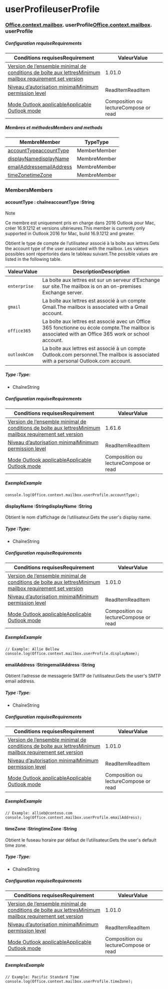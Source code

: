 
# <a name="userprofile"></a><span data-ttu-id="56ef6-101">userProfile</span><span class="sxs-lookup"><span data-stu-id="56ef6-101">userProfile</span></span>

### <span data-ttu-id="56ef6-p101">[Office](Office.md)[.context](Office.context.md)[.mailbox](Office.context.mailbox.md). userProfile</span><span class="sxs-lookup"><span data-stu-id="56ef6-p101">[Office](Office.md)[.context](Office.context.md)[.mailbox](Office.context.mailbox.md). userProfile</span></span>

##### <a name="requirements"></a><span data-ttu-id="56ef6-104">Configuration requise</span><span class="sxs-lookup"><span data-stu-id="56ef6-104">Requirements</span></span>

|<span data-ttu-id="56ef6-105">Conditions requises</span><span class="sxs-lookup"><span data-stu-id="56ef6-105">Requirement</span></span>| <span data-ttu-id="56ef6-106">Valeur</span><span class="sxs-lookup"><span data-stu-id="56ef6-106">Value</span></span>|
|---|---|
|[<span data-ttu-id="56ef6-107">Version de l’ensemble minimal de conditions de boîte aux lettres</span><span class="sxs-lookup"><span data-stu-id="56ef6-107">Minimum mailbox requirement set version</span></span>](/javascript/office/requirement-sets/outlook-api-requirement-sets)| <span data-ttu-id="56ef6-108">1.0</span><span class="sxs-lookup"><span data-stu-id="56ef6-108">1.0</span></span>|
|[<span data-ttu-id="56ef6-109">Niveau d’autorisation minimal</span><span class="sxs-lookup"><span data-stu-id="56ef6-109">Minimum permission level</span></span>](https://docs.microsoft.com/outlook/add-ins/understanding-outlook-add-in-permissions)| <span data-ttu-id="56ef6-110">ReadItem</span><span class="sxs-lookup"><span data-stu-id="56ef6-110">ReadItem</span></span>|
|[<span data-ttu-id="56ef6-111">Mode Outlook applicable</span><span class="sxs-lookup"><span data-stu-id="56ef6-111">Applicable Outlook mode</span></span>](https://docs.microsoft.com/outlook/add-ins/#extension-points)| <span data-ttu-id="56ef6-112">Composition ou lecture</span><span class="sxs-lookup"><span data-stu-id="56ef6-112">Compose or read</span></span>|

##### <a name="members-and-methods"></a><span data-ttu-id="56ef6-113">Membres et méthodes</span><span class="sxs-lookup"><span data-stu-id="56ef6-113">Members and methods</span></span>

| <span data-ttu-id="56ef6-114">Membre</span><span class="sxs-lookup"><span data-stu-id="56ef6-114">Member</span></span> | <span data-ttu-id="56ef6-115">Type</span><span class="sxs-lookup"><span data-stu-id="56ef6-115">Type</span></span> |
|--------|------|
| [<span data-ttu-id="56ef6-116">accountType</span><span class="sxs-lookup"><span data-stu-id="56ef6-116">accountType</span></span>](#accounttype-string) | <span data-ttu-id="56ef6-117">Member</span><span class="sxs-lookup"><span data-stu-id="56ef6-117">Member</span></span> |
| [<span data-ttu-id="56ef6-118">displayName</span><span class="sxs-lookup"><span data-stu-id="56ef6-118">displayName</span></span>](#displayname-string) | <span data-ttu-id="56ef6-119">Membre</span><span class="sxs-lookup"><span data-stu-id="56ef6-119">Member</span></span> |
| [<span data-ttu-id="56ef6-120">emailAddress</span><span class="sxs-lookup"><span data-stu-id="56ef6-120">emailAddress</span></span>](#emailaddress-string) | <span data-ttu-id="56ef6-121">Membre</span><span class="sxs-lookup"><span data-stu-id="56ef6-121">Member</span></span> |
| [<span data-ttu-id="56ef6-122">timeZone</span><span class="sxs-lookup"><span data-stu-id="56ef6-122">timeZone</span></span>](#timezone-string) | <span data-ttu-id="56ef6-123">Membre</span><span class="sxs-lookup"><span data-stu-id="56ef6-123">Member</span></span> |

### <a name="members"></a><span data-ttu-id="56ef6-124">Members</span><span class="sxs-lookup"><span data-stu-id="56ef6-124">Members</span></span>

####  <a name="accounttype-string"></a><span data-ttu-id="56ef6-125">accountType : chaîne</span><span class="sxs-lookup"><span data-stu-id="56ef6-125">accountType :String</span></span>

> [!NOTE]
> <span data-ttu-id="56ef6-126">Ce membre est uniquement pris en charge dans 2016 Outlook pour Mac, créer 16.9.1212 et versions ultérieures.</span><span class="sxs-lookup"><span data-stu-id="56ef6-126">This member is currently only supported in Outlook 2016 for Mac, build 16.9.1212 and greater.</span></span>

<span data-ttu-id="56ef6-127">Obtient le type de compte de l’utilisateur associé à la boîte aux lettres.</span><span class="sxs-lookup"><span data-stu-id="56ef6-127">Gets the account type of the user associated with the mailbox.</span></span> <span data-ttu-id="56ef6-128">Les valeurs possibles sont répertoriés dans le tableau suivant.</span><span class="sxs-lookup"><span data-stu-id="56ef6-128">The possible values are listed in the following table.</span></span>

| <span data-ttu-id="56ef6-129">Valeur</span><span class="sxs-lookup"><span data-stu-id="56ef6-129">Value</span></span> | <span data-ttu-id="56ef6-130">Description</span><span class="sxs-lookup"><span data-stu-id="56ef6-130">Description</span></span> |
|-------|-------------|
| `enterprise` | <span data-ttu-id="56ef6-131">La boîte aux lettres est sur un serveur d’Exchange sur site.</span><span class="sxs-lookup"><span data-stu-id="56ef6-131">The mailbox is on an on-premises Exchange server.</span></span> |
| `gmail` | <span data-ttu-id="56ef6-132">La boîte aux lettres est associé à un compte Gmail.</span><span class="sxs-lookup"><span data-stu-id="56ef6-132">The mailbox is associated with a Gmail account.</span></span> |
| `office365` | <span data-ttu-id="56ef6-133">La boîte aux lettres est associé avec un Office 365 fonctionne ou école compte.</span><span class="sxs-lookup"><span data-stu-id="56ef6-133">The mailbox is associated with an Office 365 work or school account.</span></span> |
| `outlookCom` | <span data-ttu-id="56ef6-134">La boîte aux lettres est associé à un compte Outlook.com personnel.</span><span class="sxs-lookup"><span data-stu-id="56ef6-134">The mailbox is associated with a personal Outlook.com account.</span></span> |

##### <a name="type"></a><span data-ttu-id="56ef6-135">Type :</span><span class="sxs-lookup"><span data-stu-id="56ef6-135">Type:</span></span>

*   <span data-ttu-id="56ef6-136">Chaîne</span><span class="sxs-lookup"><span data-stu-id="56ef6-136">String</span></span>

##### <a name="requirements"></a><span data-ttu-id="56ef6-137">Configuration requise</span><span class="sxs-lookup"><span data-stu-id="56ef6-137">Requirements</span></span>

|<span data-ttu-id="56ef6-138">Conditions requises</span><span class="sxs-lookup"><span data-stu-id="56ef6-138">Requirement</span></span>| <span data-ttu-id="56ef6-139">Valeur</span><span class="sxs-lookup"><span data-stu-id="56ef6-139">Value</span></span>|
|---|---|
|[<span data-ttu-id="56ef6-140">Version de l’ensemble minimal de conditions de boîte aux lettres</span><span class="sxs-lookup"><span data-stu-id="56ef6-140">Minimum mailbox requirement set version</span></span>](/javascript/office/requirement-sets/outlook-api-requirement-sets)| <span data-ttu-id="56ef6-141">1.6</span><span class="sxs-lookup"><span data-stu-id="56ef6-141">1.6</span></span> |
|[<span data-ttu-id="56ef6-142">Niveau d’autorisation minimal</span><span class="sxs-lookup"><span data-stu-id="56ef6-142">Minimum permission level</span></span>](https://docs.microsoft.com/outlook/add-ins/understanding-outlook-add-in-permissions)| <span data-ttu-id="56ef6-143">ReadItem</span><span class="sxs-lookup"><span data-stu-id="56ef6-143">ReadItem</span></span>|
|[<span data-ttu-id="56ef6-144">Mode Outlook applicable</span><span class="sxs-lookup"><span data-stu-id="56ef6-144">Applicable Outlook mode</span></span>](https://docs.microsoft.com/outlook/add-ins/#extension-points)| <span data-ttu-id="56ef6-145">Composition ou lecture</span><span class="sxs-lookup"><span data-stu-id="56ef6-145">Compose or read</span></span>|

##### <a name="example"></a><span data-ttu-id="56ef6-146">Exemple</span><span class="sxs-lookup"><span data-stu-id="56ef6-146">Example</span></span>

```
console.log(Office.context.mailbox.userProfile.accountType);
```

####  <a name="displayname-string"></a><span data-ttu-id="56ef6-147">displayName :String</span><span class="sxs-lookup"><span data-stu-id="56ef6-147">displayName :String</span></span>

<span data-ttu-id="56ef6-148">Obtient le nom d’affichage de l’utilisateur.</span><span class="sxs-lookup"><span data-stu-id="56ef6-148">Gets the user's display name.</span></span>

##### <a name="type"></a><span data-ttu-id="56ef6-149">Type :</span><span class="sxs-lookup"><span data-stu-id="56ef6-149">Type:</span></span>

*   <span data-ttu-id="56ef6-150">Chaîne</span><span class="sxs-lookup"><span data-stu-id="56ef6-150">String</span></span>

##### <a name="requirements"></a><span data-ttu-id="56ef6-151">Configuration requise</span><span class="sxs-lookup"><span data-stu-id="56ef6-151">Requirements</span></span>

|<span data-ttu-id="56ef6-152">Conditions requises</span><span class="sxs-lookup"><span data-stu-id="56ef6-152">Requirement</span></span>| <span data-ttu-id="56ef6-153">Valeur</span><span class="sxs-lookup"><span data-stu-id="56ef6-153">Value</span></span>|
|---|---|
|[<span data-ttu-id="56ef6-154">Version de l’ensemble minimal de conditions de boîte aux lettres</span><span class="sxs-lookup"><span data-stu-id="56ef6-154">Minimum mailbox requirement set version</span></span>](/javascript/office/requirement-sets/outlook-api-requirement-sets)| <span data-ttu-id="56ef6-155">1.0</span><span class="sxs-lookup"><span data-stu-id="56ef6-155">1.0</span></span>|
|[<span data-ttu-id="56ef6-156">Niveau d’autorisation minimal</span><span class="sxs-lookup"><span data-stu-id="56ef6-156">Minimum permission level</span></span>](https://docs.microsoft.com/outlook/add-ins/understanding-outlook-add-in-permissions)| <span data-ttu-id="56ef6-157">ReadItem</span><span class="sxs-lookup"><span data-stu-id="56ef6-157">ReadItem</span></span>|
|[<span data-ttu-id="56ef6-158">Mode Outlook applicable</span><span class="sxs-lookup"><span data-stu-id="56ef6-158">Applicable Outlook mode</span></span>](https://docs.microsoft.com/outlook/add-ins/#extension-points)| <span data-ttu-id="56ef6-159">Composition ou lecture</span><span class="sxs-lookup"><span data-stu-id="56ef6-159">Compose or read</span></span>|

##### <a name="example"></a><span data-ttu-id="56ef6-160">Exemple</span><span class="sxs-lookup"><span data-stu-id="56ef6-160">Example</span></span>

```
// Example: Allie Bellew
console.log(Office.context.mailbox.userProfile.displayName);
```

####  <a name="emailaddress-string"></a><span data-ttu-id="56ef6-161">emailAddress :String</span><span class="sxs-lookup"><span data-stu-id="56ef6-161">emailAddress :String</span></span>

<span data-ttu-id="56ef6-162">Obtient l’adresse de messagerie SMTP de l’utilisateur.</span><span class="sxs-lookup"><span data-stu-id="56ef6-162">Gets the user's SMTP email address.</span></span>

##### <a name="type"></a><span data-ttu-id="56ef6-163">Type :</span><span class="sxs-lookup"><span data-stu-id="56ef6-163">Type:</span></span>

*   <span data-ttu-id="56ef6-164">Chaîne</span><span class="sxs-lookup"><span data-stu-id="56ef6-164">String</span></span>

##### <a name="requirements"></a><span data-ttu-id="56ef6-165">Configuration requise</span><span class="sxs-lookup"><span data-stu-id="56ef6-165">Requirements</span></span>

|<span data-ttu-id="56ef6-166">Conditions requises</span><span class="sxs-lookup"><span data-stu-id="56ef6-166">Requirement</span></span>| <span data-ttu-id="56ef6-167">Valeur</span><span class="sxs-lookup"><span data-stu-id="56ef6-167">Value</span></span>|
|---|---|
|[<span data-ttu-id="56ef6-168">Version de l’ensemble minimal de conditions de boîte aux lettres</span><span class="sxs-lookup"><span data-stu-id="56ef6-168">Minimum mailbox requirement set version</span></span>](/javascript/office/requirement-sets/outlook-api-requirement-sets)| <span data-ttu-id="56ef6-169">1.0</span><span class="sxs-lookup"><span data-stu-id="56ef6-169">1.0</span></span>|
|[<span data-ttu-id="56ef6-170">Niveau d’autorisation minimal</span><span class="sxs-lookup"><span data-stu-id="56ef6-170">Minimum permission level</span></span>](https://docs.microsoft.com/outlook/add-ins/understanding-outlook-add-in-permissions)| <span data-ttu-id="56ef6-171">ReadItem</span><span class="sxs-lookup"><span data-stu-id="56ef6-171">ReadItem</span></span>|
|[<span data-ttu-id="56ef6-172">Mode Outlook applicable</span><span class="sxs-lookup"><span data-stu-id="56ef6-172">Applicable Outlook mode</span></span>](https://docs.microsoft.com/outlook/add-ins/#extension-points)| <span data-ttu-id="56ef6-173">Composition ou lecture</span><span class="sxs-lookup"><span data-stu-id="56ef6-173">Compose or read</span></span>|

##### <a name="example"></a><span data-ttu-id="56ef6-174">Exemple</span><span class="sxs-lookup"><span data-stu-id="56ef6-174">Example</span></span>

```
// Example: allieb@contoso.com
console.log(Office.context.mailbox.userProfile.emailAddress);
```

####  <a name="timezone-string"></a><span data-ttu-id="56ef6-175">timeZone :String</span><span class="sxs-lookup"><span data-stu-id="56ef6-175">timeZone :String</span></span>

<span data-ttu-id="56ef6-176">Obtient le fuseau horaire par défaut de l’utilisateur.</span><span class="sxs-lookup"><span data-stu-id="56ef6-176">Gets the user's default time zone.</span></span>

##### <a name="type"></a><span data-ttu-id="56ef6-177">Type :</span><span class="sxs-lookup"><span data-stu-id="56ef6-177">Type:</span></span>

*   <span data-ttu-id="56ef6-178">Chaîne</span><span class="sxs-lookup"><span data-stu-id="56ef6-178">String</span></span>

##### <a name="requirements"></a><span data-ttu-id="56ef6-179">Configuration requise</span><span class="sxs-lookup"><span data-stu-id="56ef6-179">Requirements</span></span>

|<span data-ttu-id="56ef6-180">Conditions requises</span><span class="sxs-lookup"><span data-stu-id="56ef6-180">Requirement</span></span>| <span data-ttu-id="56ef6-181">Valeur</span><span class="sxs-lookup"><span data-stu-id="56ef6-181">Value</span></span>|
|---|---|
|[<span data-ttu-id="56ef6-182">Version de l’ensemble minimal de conditions de boîte aux lettres</span><span class="sxs-lookup"><span data-stu-id="56ef6-182">Minimum mailbox requirement set version</span></span>](/javascript/office/requirement-sets/outlook-api-requirement-sets)| <span data-ttu-id="56ef6-183">1.0</span><span class="sxs-lookup"><span data-stu-id="56ef6-183">1.0</span></span>|
|[<span data-ttu-id="56ef6-184">Niveau d’autorisation minimal</span><span class="sxs-lookup"><span data-stu-id="56ef6-184">Minimum permission level</span></span>](https://docs.microsoft.com/outlook/add-ins/understanding-outlook-add-in-permissions)| <span data-ttu-id="56ef6-185">ReadItem</span><span class="sxs-lookup"><span data-stu-id="56ef6-185">ReadItem</span></span>|
|[<span data-ttu-id="56ef6-186">Mode Outlook applicable</span><span class="sxs-lookup"><span data-stu-id="56ef6-186">Applicable Outlook mode</span></span>](https://docs.microsoft.com/outlook/add-ins/#extension-points)| <span data-ttu-id="56ef6-187">Composition ou lecture</span><span class="sxs-lookup"><span data-stu-id="56ef6-187">Compose or read</span></span>|

##### <a name="example"></a><span data-ttu-id="56ef6-188">Exemples</span><span class="sxs-lookup"><span data-stu-id="56ef6-188">Example</span></span>

```
// Example: Pacific Standard Time
console.log(Office.context.mailbox.userProfile.timeZone);
```